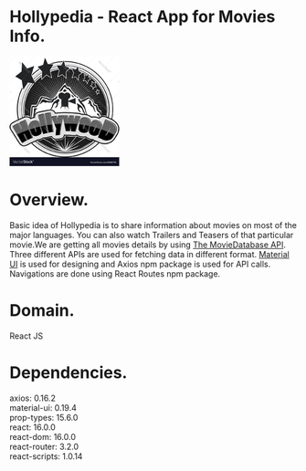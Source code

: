 # Hollypedia - React App for Movies Info.

![Alt text](https://raw.githubusercontent.com/hari696/hollypedia/master/src/assets/images/readme_logo.png "Title")

# Overview.

Basic idea of Hollypedia is to share information about movies on most of the major languages. You can also watch Trailers and Teasers of that particular movie.We are getting all movies details by using [The MovieDatabase API](https://www.themoviedb.org/documentation/api "Title"). Three different APIs are used for fetching data in different format. [Material UI](http://www.material-ui.com/ "Title") is used for designing and Axios npm package is used for API calls. Navigations are done using React Routes npm package.

# Domain.
React JS
# Dependencies.
axios: 0.16.2<br />
material-ui: 0.19.4<br />
prop-types: 15.6.0<br />
react: 16.0.0<br />
react-dom: 16.0.0<br />
react-router: 3.2.0<br />
react-scripts: 1.0.14<br />